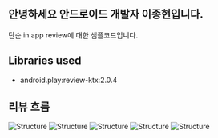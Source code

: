 ## 안녕하세요 안드로이드 개발자 이종현입니다.<br>
단순 in app review에 대한 샘플코드입니다.<br>

Libraries used
------------
- android.play:review-ktx:2.0.4
  
리뷰 흐름
------------
![Structure](img/flow_01.jpeg)
![Structure](img/flow_02.jpeg)
![Structure](img/flow_03.jpeg)
![Structure](img/flow_04.jpeg)
![Structure](img/flow_05.jpeg)

